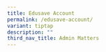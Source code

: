 ```yaml
---
title: Edusave Account
permalink: /edusave-account/
variant: tiptap
description: ""
third_nav_title: Admin Matters
---
```

